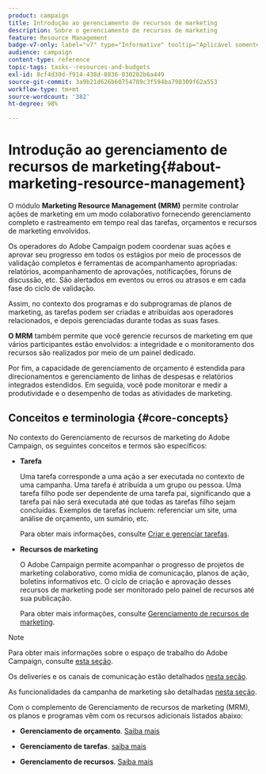 ```yaml
---
product: campaign
title: Introdução ao gerenciamento de recursos de marketing
description: Sobre o gerenciamento de recursos de marketing
feature: Resource Management
badge-v7-only: label="v7" type="Informative" tooltip="Aplicável somente ao Campaign Classic v7"
audience: campaign
content-type: reference
topic-tags: tasks--resources-and-budgets
exl-id: 8cf4d30d-f914-438d-8836-030202b6a449
source-git-commit: 3a9b21d626b60754789c3f594ba798309f62a553
workflow-type: tm+mt
source-wordcount: '382'
ht-degree: 98%

---
```


# Introdução ao gerenciamento de recursos de marketing{#about-marketing-resource-management}



O módulo **Marketing Resource Management (MRM)** permite controlar ações de marketing em um modo colaborativo fornecendo gerenciamento completo e rastreamento em tempo real das tarefas, orçamentos e recursos de marketing envolvidos.

Os operadores do Adobe Campaign podem coordenar suas ações e aprovar seu progresso em todos os estágios por meio de processos de validação completos e ferramentas de acompanhamento apropriadas: relatórios, acompanhamento de aprovações, notificações, fóruns de discussão, etc. São alertados em eventos ou erros ou atrasos e em cada fase do ciclo de validação.

Assim, no contexto dos programas e do subprogramas de planos de marketing, as tarefas podem ser criadas e atribuídas aos operadores relacionados, e depois gerenciadas durante todas as suas fases.

**O MRM** também permite que você gerencie recursos de marketing em que vários participantes estão envolvidos: a integridade e o monitoramento dos recursos são realizados por meio de um painel dedicado.

Por fim, a capacidade de gerenciamento de orçamento é estendida para direcionamentos e gerenciamento de linhas de despesas e relatórios integrados estendidos. Em seguida, você pode monitorar e medir a produtividade e o desempenho de todas as atividades de marketing.

## Conceitos e terminologia {#core-concepts}

No contexto do Gerenciamento de recursos de marketing do Adobe Campaign, os seguintes conceitos e termos são específicos:

* **Tarefa**

  Uma tarefa corresponde a uma ação a ser executada no contexto de uma campanha. Uma tarefa é atribuída a um grupo ou pessoa. Uma tarefa filho pode ser dependente de uma tarefa pai, significando que a tarefa pai não será executada até que todas as tarefas filho sejam concluídas. Exemplos de tarefas incluem: referenciar um site, uma análise de orçamento, um sumário, etc.

  Para obter mais informações, consulte [Criar e gerenciar tarefas](../../mrm/using/creating-and-managing-tasks.md).

* **Recursos de marketing**

  O Adobe Campaign permite acompanhar o progresso de projetos de marketing colaborativo, como mídia de comunicação, planos de ação, boletins informativos etc. O ciclo de criação e aprovação desses recursos de marketing pode ser monitorado pelo painel de recursos até sua publicação.

  Para obter mais informações, consulte [Gerenciamento de recursos de marketing](../../mrm/using/managing-marketing-resources.md).

>[!NOTE]
>
>Para obter mais informações sobre o espaço de trabalho do Adobe Campaign, consulte [esta seção](../../platform/using/adobe-campaign-workspace.md).
>  
>Os deliveries e os canais de comunicação estão detalhados [nesta seção](../../delivery/using/steps-about-delivery-creation-steps.md).
>
>As funcionalidades da campanha de marketing são detalhadas [nesta seção](../../campaign/using/accessing-marketing-campaigns.md).

Com o complemento de Gerenciamento de recursos de marketing (MRM), os planos e programas vêm com os recursos adicionais listados abaixo:

* **Gerenciamento de orçamento**. [Saiba mais](../../mrm/using/controlling-costs.md)

* **Gerenciamento de tarefas**. [saiba mais](../../mrm/using/creating-and-managing-tasks.md)

* **Gerenciamento de recursos**. [Saiba mais](../../mrm/using/managing-marketing-resources.md)
